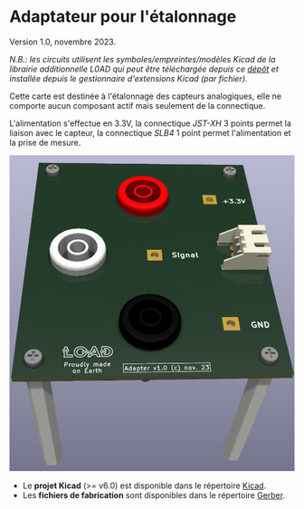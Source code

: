 # Adaptateur pour l'étalonnage

Version 1.0, novembre 2023.

*N.B.: les circuits utilisent les symboles/empreintes/modèles Kicad de la librairie additionnelle L0AD qui peut être téléchargée depuis ce [dépôt](https://github.com/l0ad/L0AD-kicad-library) et installée depuis le gestionnaire d'extensions Kicad (par fichier).* 

Cette carte est destinée à l'étalonnage des capteurs analogiques, elle ne comporte aucun composant actif mais seulement de la connectique.

L'alimentation s'effectue en 3.3V, la connectique *JST-XH* 3 points permet la liaison avec le capteur, la connectique *SLB4* 1 point permet l'alimentation et la prise de mesure.

![](./3d-top.png)

- Le **projet Kicad** (>= v6.0) est disponible dans le répertoire [Kicad](./Kicad).
- Les **fichiers de fabrication** sont disponibles dans le répertoire [Gerber](./Gerber).


